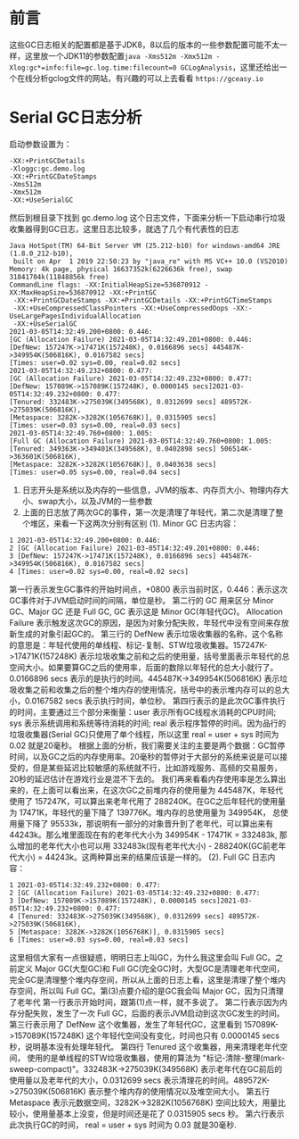 # 前言
这些GC日志相关的配置都是基于JDK8，8以后的版本的一些参数配置可能不太一样，这里放一个JDK11的参数配置```java -Xms512m -Xmx512m -Xlog:gc*=info:file=gc.log.time:filecount=0 GCLogAnalysis```，这里还给出一个在线分析gclog文件的网站，有兴趣的可以上去看看 ```https://gceasy.io```
# Serial GC日志分析
启动参数设置为：
```
-XX:+PrintGCDetails
-Xloggc:gc.demo.log
-XX:+PrintGCDateStamps
-Xms512m
-Xmx512m
-XX:+UseSerialGC
```
然后到根目录下找到 gc.demo.log 这个日志文件，下面来分析一下启动串行垃圾收集器得到GC日志，这里日志比较多，就选了几个有代表性的日志
```
Java HotSpot(TM) 64-Bit Server VM (25.212-b10) for windows-amd64 JRE (1.8.0_212-b10),
 built on Apr  1 2019 22:50:23 by "java_re" with MS VC++ 10.0 (VS2010)
Memory: 4k page, physical 16637352k(6226636k free), swap 31841704k(11848856k free)
CommandLine flags: -XX:InitialHeapSize=536870912 -XX:MaxHeapSize=536870912 -XX:+PrintGC 
 -XX:+PrintGCDateStamps -XX:+PrintGCDetails -XX:+PrintGCTimeStamps
 -XX:+UseCompressedClassPointers -XX:+UseCompressedOops -XX:-UseLargePagesIndividualAllocation
 -XX:+UseSerialGC 
2021-03-05T14:32:49.200+0800: 0.446: 
[GC (Allocation Failure) 2021-03-05T14:32:49.201+0800: 0.446: 
[DefNew: 157247K->17471K(157248K), 0.0166896 secs] 445487K->349954K(506816K), 0.0167582 secs] 
[Times: user=0.02 sys=0.00, real=0.02 secs] 
2021-03-05T14:32:49.232+0800: 0.477: 
[GC (Allocation Failure) 2021-03-05T14:32:49.232+0800: 0.477: 
[DefNew: 157089K->157089K(157248K), 0.0000145 secs]2021-03-05T14:32:49.232+0800: 0.477: 
[Tenured: 332483K->275039K(349568K), 0.0312699 secs] 489572K->275039K(506816K), 
[Metaspace: 3282K->3282K(1056768K)], 0.0315905 secs] 
[Times: user=0.03 sys=0.00, real=0.03 secs] 
2021-03-05T14:32:49.760+0800: 1.005: 
[Full GC (Allocation Failure) 2021-03-05T14:32:49.760+0800: 1.005: 
[Tenured: 349363K->349401K(349568K), 0.0402898 secs] 506514K->363601K(506816K), 
[Metaspace: 3282K->3282K(1056768K)], 0.0403638 secs] 
[Times: user=0.05 sys=0.00, real=0.04 secs] 
```
1. 日志开头是系统以及内存的一些信息，JVM的版本、内存页大小、物理内存大小、swap大小，以及JVM的一些参数
2. 上面的日志放了两次GC的事件，第一次是清理了年轻代，第二次是清理了整个堆区，来看一下这两次分别有区别
(1). Minor GC 日志内容：
```
1 2021-03-05T14:32:49.200+0800: 0.446: 
2 [GC (Allocation Failure) 2021-03-05T14:32:49.201+0800: 0.446: 
3 [DefNew: 157247K->17471K(157248K), 0.0166896 secs] 445487K->349954K(506816K), 0.0167582 secs] 
4 [Times: user=0.02 sys=0.00, real=0.02 secs] 
```
第一行表示发生GC事件的开始时间点，+0800 表示当前时区，0.446：表示这次GC事件对于JVM启动时间的间隔，单位是秒。
第二行的 GC 用来区分 Minor GC、Major GC 还是 Full GC, GC 表示这是 Minor GC(年轻代GC)。 Allocation Failure 表示触发这次GC的原因，是因为对象分配失败，年轻代中没有空间来存放新生成的对象引起GC的。
第三行的 DefNew 表示垃圾收集器的名称，这个名称的意思是：年轻代使用的单线程、标记-复制、STW垃圾收集器。157247K->17471K(157248K) 表示垃圾收集之前和之后的使用量，括号里面表示年轻代的总空间大小。如果要算GC之后的使用率，后面的数除以年轻代的总大小就行了。0.0166896 secs 表示的是执行的时间。445487K->349954K(506816K) 表示垃圾收集之前和收集之后的整个堆内存的使用情况，括号中的表示堆内存可以的总大小，0.0167582 secs 表示执行时间，单位秒。
第四行表示的是此次GC事件执行的时间，主要通过三个部分来衡量：user 表示所有GC线程水消耗的CPU时间; sys 表示系统调用和系统等待消耗的时间; real 表示程序暂停的时间。因为品行的垃圾收集器(Serial GC)只使用了单个线程，所以这里 real = user + sys 时间为 0.02 就是20毫秒。
根据上面的分析，我们需要关注的主要是两个数据：GC暂停时间，以及GC之后的内存使用率。20毫秒的暂停对于大部分的系统来说是可以接受的，但是某些延迟比较敏感的系统就不行，比如游戏服务、高频的交易服务，20秒的延迟估计在游戏行业是混不下去的。
我们再来看看内存使用率是怎么算出来的，在上面可以看出来，在这次GC之前堆内存的使用量为 445487K，年轻代使用了 157247K，可以算出来老年代用了 288240K。在GC之后年轻代的使用量为 17471K，年轻代的量下降了 139776K。堆内存的总使用量为 349954K， 总使用量下降了 95533k，那说明有一部分的对象晋升到了老年代，可以算出来有 44243k。那么堆里面现在有的老年代大小为 349954K - 17471K = 332483k, 那么增加的老年代大小也可以用 332483k(现有老年代大小) - 288240K(GC前老年代大小) = 44243k。这两种算出来的结果应该是一样的。
(2). Full GC 日志内容：
```
1 2021-03-05T14:32:49.232+0800: 0.477: 
2 [GC (Allocation Failure) 2021-03-05T14:32:49.232+0800: 0.477: 
3 [DefNew: 157089K->157089K(157248K), 0.0000145 secs]2021-03-05T14:32:49.232+0800: 0.477: 
4 [Tenured: 332483K->275039K(349568K), 0.0312699 secs] 489572K->275039K(506816K), 
5 [Metaspace: 3282K->3282K(1056768K)], 0.0315905 secs] 
6 [Times: user=0.03 sys=0.00, real=0.03 secs] 
```
这里相信大家有一点很疑惑，明明日志上叫GC，为什么我这里会叫 Full GC。之前定义 Major GC(大型GC)和 Full GC(完全GC)时，大型GC是清理老年代空间，完全GC是清理整个堆内存空间，所以从上面的日志上看，这里是清理了整个堆内存空间，所以叫 Full GC。第(3)点要介绍的是GC我会叫 Major GC，因为只清理了老年代
第一行表示开始时间，跟第(1)点一样，就不多说了。
第二行表示因为内存分配失败，发生了一次 Full GC，后面的表示JVM启动到这次GC发生的时间。
第三行表示用了 DefNew 这个收集器，发生了年轻代GC，这里看到 157089K->157089K(157248K) 这个年轻代空间没有变化，时间也只有 0.0000145 secs 秒，说明基本没有处理年轻代。
第四行 Tenured 这个收集器，用来清理老年代空间， 使用的是单线程的STW垃圾收集器，使用的算法为 "标记-清除-整理(mark-sweep-compact)"。332483K->275039K(349568K) 表示老年代在GC前后的使用量以及老年代的大小，0.0312699 secs 表示清理花的时间。489572K->275039K(506816K) 表示整个堆内存的使用情况以及堆空间大小。
第五行 Metaspace 表示元数据空间，3282K->3282K(1056768K) 空间比较大，用量比较小，使用量基本上没变，但是时间还是花了 0.0315905 secs 秒。
第六行表示此次执行GC的时间， real = user + sys 时间为 0.03 就是30毫秒.


